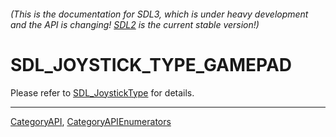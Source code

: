 ###### (This is the documentation for SDL3, which is under heavy development and the API is changing! [SDL2](https://wiki.libsdl.org/SDL2/) is the current stable version!)
# SDL_JOYSTICK_TYPE_GAMEPAD

Please refer to [SDL_JoystickType](SDL_JoystickType) for details.

----
[CategoryAPI](CategoryAPI), [CategoryAPIEnumerators](CategoryAPIEnumerators)

